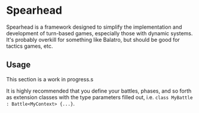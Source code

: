 # Spearhead
Spearhead is a framework designed to simplify the implementation and development of turn-based games, especially those with dynamic systems. It's probably overkill for something like Balatro, but should be good for tactics games, etc.

## Usage
This section is a work in progress.s

It is highly recommended that you define your battles, phases, and so forth as extension classes with the type parameters filled out,
i.e. `class MyBattle : Battle<MyContext> {...}`.
